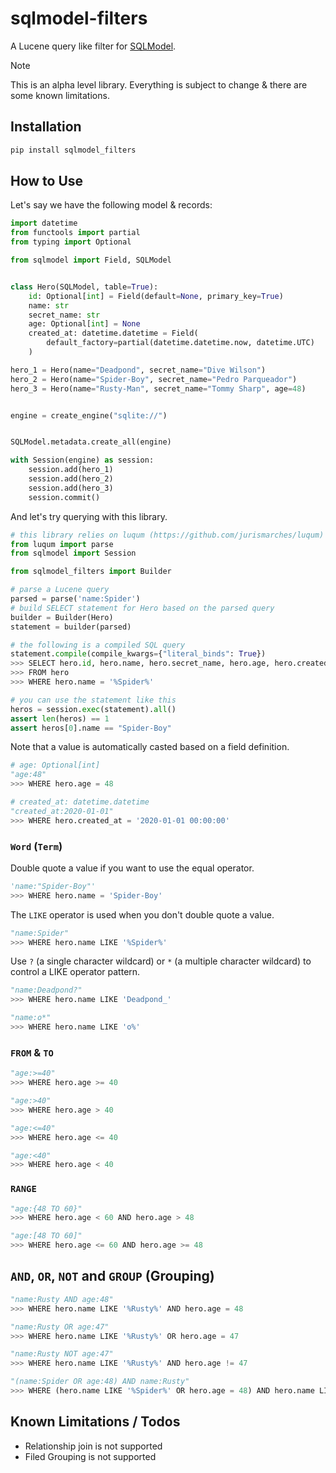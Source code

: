 # sqlmodel-filters

A Lucene query like filter for [SQLModel](https://github.com/tiangolo/sqlmodel).

> [!NOTE]
> This is an alpha level library. Everything is subject to change & there are some known limitations.

## Installation

```bash
pip install sqlmodel_filters
```

## How to Use

Let's say we have the following model & records:

```py
import datetime
from functools import partial
from typing import Optional

from sqlmodel import Field, SQLModel


class Hero(SQLModel, table=True):
    id: Optional[int] = Field(default=None, primary_key=True)
    name: str
    secret_name: str
    age: Optional[int] = None
    created_at: datetime.datetime = Field(
        default_factory=partial(datetime.datetime.now, datetime.UTC)
    )

hero_1 = Hero(name="Deadpond", secret_name="Dive Wilson")
hero_2 = Hero(name="Spider-Boy", secret_name="Pedro Parqueador")
hero_3 = Hero(name="Rusty-Man", secret_name="Tommy Sharp", age=48)


engine = create_engine("sqlite://")


SQLModel.metadata.create_all(engine)

with Session(engine) as session:
    session.add(hero_1)
    session.add(hero_2)
    session.add(hero_3)
    session.commit()
```

And let's try querying with this library.

```py
# this library relies on luqum (https://github.com/jurismarches/luqum) for parsing Lucene query
from luqum import parse
from sqlmodel import Session

from sqlmodel_filters import Builder

# parse a Lucene query
parsed = parse('name:Spider')
# build SELECT statement for Hero based on the parsed query
builder = Builder(Hero)
statement = builder(parsed)

# the following is a compiled SQL query
statement.compile(compile_kwargs={"literal_binds": True})
>>> SELECT hero.id, hero.name, hero.secret_name, hero.age, hero.created_at
>>> FROM hero
>>> WHERE hero.name = '%Spider%'

# you can use the statement like this
heros = session.exec(statement).all()
assert len(heros) == 1
assert heros[0].name == "Spider-Boy"
```

Note that a value is automatically casted based on a field definition.

```py
# age: Optional[int]
"age:48"
>>> WHERE hero.age = 48

# created_at: datetime.datetime
"created_at:2020-01-01"
>>> WHERE hero.created_at = '2020-01-01 00:00:00'
```

### `Word` (`Term`)

Double quote a value if you want to use the equal operator.

```py
'name:"Spider-Boy"'
>>> WHERE hero.name = 'Spider-Boy'
```

The `LIKE` operator is used when you don't double quote a value.

```py
"name:Spider"
>>> WHERE hero.name LIKE '%Spider%'
```

Use `?` (a single character wildcard) or `*` (a multiple character wildcard) to control a LIKE operator pattern.

```py
"name:Deadpond?"
>>> WHERE hero.name LIKE 'Deadpond_'

"name:o*"
>>> WHERE hero.name LIKE 'o%'
```

### `FROM` & `TO`

```py
"age:>=40"
>>> WHERE hero.age >= 40

"age:>40"
>>> WHERE hero.age > 40
```

```py
"age:<=40"
>>> WHERE hero.age <= 40

"age:<40"
>>> WHERE hero.age < 40
```

### `RANGE`

```py
"age:{48 TO 60}"
>>> WHERE hero.age < 60 AND hero.age > 48

"age:[48 TO 60]"
>>> WHERE hero.age <= 60 AND hero.age >= 48
```

## `AND`, `OR`, `NOT` and `GROUP` (Grouping)

```py
"name:Rusty AND age:48"
>>> WHERE hero.name LIKE '%Rusty%' AND hero.age = 48

"name:Rusty OR age:47"
>>> WHERE hero.name LIKE '%Rusty%' OR hero.age = 47

"name:Rusty NOT age:47"
>>> WHERE hero.name LIKE '%Rusty%' AND hero.age != 47

"(name:Spider OR age:48) AND name:Rusty"
>>> WHERE (hero.name LIKE '%Spider%' OR hero.age = 48) AND hero.name LIKE '%Rusty%'
```

## Known Limitations / Todos

- Relationship join is not supported
- Filed Grouping is not supported
